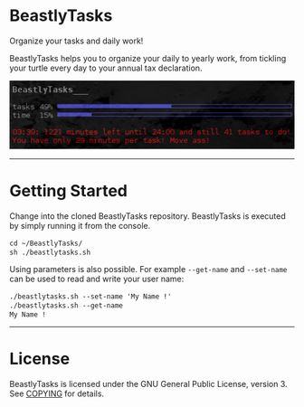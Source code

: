 # BeastlyTasks

Organize your tasks and daily work!

BeastlyTasks helps you to organize your daily to yearly work, from tickling
your turtle every day to your annual tax declaration.

![conky](/docs/images/conky_bt.jpg)

***

# Getting Started

Change into the cloned BeastlyTasks repository. BeastlyTasks is executed by
simply running it from the console.

    cd ~/BeastlyTasks/
    sh ./beastlytasks.sh

Using parameters is also possible. For example `--get-name` and `--set-name`
can be used to read and write your user name:

    ./beastlytasks.sh --set-name 'My Name !'
    ./beastlytasks.sh --get-name
    My Name !

***

# License

BeastlyTasks is licensed under the GNU General Public License, version 3. See
[COPYING](https://github.com/tko79/BeastlyTasks/blob/master/COPYING) for
details.
